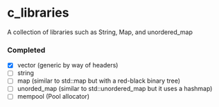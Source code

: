 # c_libraries
A collection of libraries such as String, Map, and unordered_map

### Completed
 - [X] vector (generic by way of headers)
 - [ ] string
 - [ ] map (similar to std::map but with a red-black binary tree)
 - [ ] unorded_map (similar to std::unordered_map but it uses a hashmap)
 - [ ] mempool (Pool allocator)
